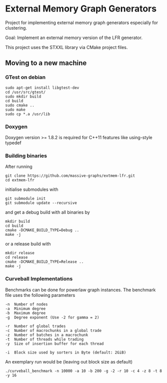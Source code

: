 # External Memory Graph Generators

Project for implementing external memory graph generators especially for clustering.

Goal: Implement an external memory version of the LFR generator.

This project uses the STXXL library via CMake project files.

## Moving to a new machine
### GTest on debian
```
sudo apt-get install libgtest-dev
cd /usr/src/gtest/
sudo mkdir build
cd build
sudo cmake ..
sudo make
sudo cp *.a /usr/lib
```

### Doxygen
Doxygen version >= 1.8.2 is required for C++11 features like using-style typedef

### Building binaries
After running
```
git clone https://github.com/massive-graphs/extmem-lfr.git
cd extmem-lfr
```
initialise submodules with
```
git submodule init
git submodule update --recursive
```
and get a debug build with all binaries by
```
mkdir build
cd build
cmake -DCMAKE_BUILD_TYPE=Debug ..
make -j
```
or a release build with
```
mkdir release
cd release
cmake -DCMAKE_BUILD_TYPE=Release ..
make -j
```

### Curveball Implementations
Benchmarks can be done for powerlaw graph instances.
The benchmark file uses the following parameters
```
-n	Number of nodes
-a	Minimum degree
-b	Maximum degree
-g	Degree exponent (Use -2 for gamma = 2)

-r	Number of global trades
-c	Number of macrochunks in a global trade
-z	Number of batches in a macrochunk
-t	Number of threads while trading
-y	Size of insertion buffer for each thread

-i	Block size used by sorters in Byte (default: 2GiB) 
```
An exemplary run would be (leaving out block size as default)
```
./curveball_benchmark -n 10000 -a 10 -b 200 -g -2 -r 10 -c 4 -z 8 -t 8 -y 16
```
